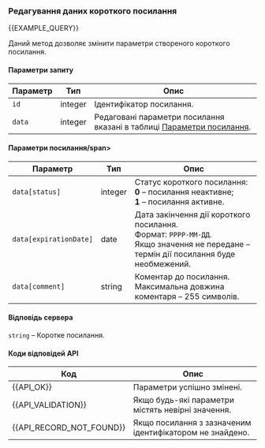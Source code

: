 ### Редагування даних короткого посилання
{{EXAMPLE_QUERY}}

Даний метод дозволяє змінити параметри створеного короткого посилання.

#### Параметри запиту

 Параметр  | Тип     | Опис
-----------|---------|-----------
`id`       | integer | Ідентифікатор посилання.
`data`     | integer | Редаговані параметри посилання вказані в таблиці [Параметри посилання](#update-data).

#### <span data-anchor="update-data">Параметри посилання/span>

 Параметр             | Тип     | Опис
----------------------|---------|-----------
`data[status]`        | integer | Статус короткого посилання:<br>**0** – посилання неактивне;<br>**1** – посилання активне.
`data[expirationDate]`| date    | Дата закінчення дії короткого посилання.<br>Формат: `РРРР-ММ-ДД`.<br>Якщо значення не передане – термін дії посилання буде необмежений.
`data[comment]`       | string  | Коментар до посилання. <br> Максимальна довжина коментаря – 255 символів.

#### Відповідь сервера

`string` – Коротке посилання.

#### Коди відповідей API

Код                      | Опис
-------------------------|----
{{API_OK}}               | Параметри успішно змінені.
{{API_VALIDATION}}       | Якщо будь-які параметри містять невірні значення.
{{API_RECORD_NOT_FOUND}} | Якщо посилання з зазначеним ідентифікатором не знайдено.

